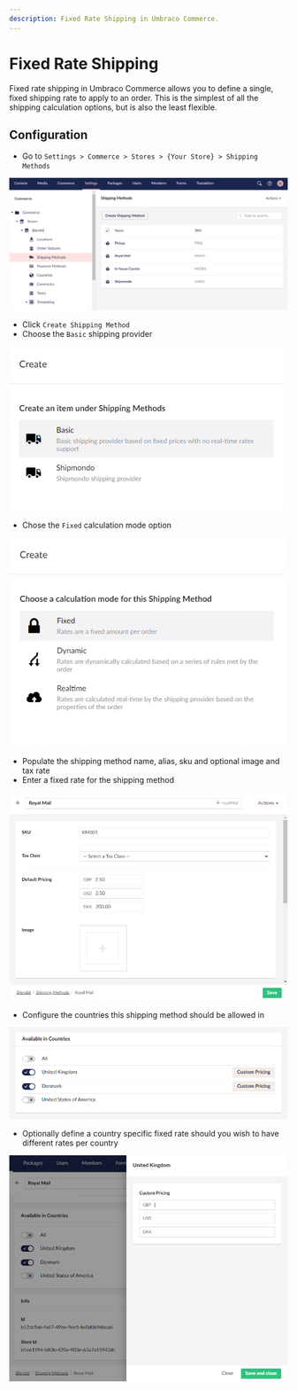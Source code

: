 ```yaml
---
description: Fixed Rate Shipping in Umbraco Commerce.
---
```


# Fixed Rate Shipping

Fixed rate shipping in Umbraco Commerce allows you to define a single, fixed shipping rate to apply to an order. This is the simplest of all the shipping calculation options, but is also the least flexible.

## Configuration

* Go to `Settings > Commerce > Stores > {Your Store} > Shipping Methods`

![Shipping Methods](../../media/shipping_methods.png)

* Click `Create Shipping Method`
* Choose the `Basic` shipping provider

![Choose Shipping Provider](../../media/create_shipping_method.png)

* Chose the `Fixed` calculation mode option

![Choose Shipping Calculation Mode](../../media/create_shipping_method2.png)

* Populate the shipping method name, alias, sku and optional image and tax rate
* Enter a fixed rate for the shipping method

![Shipping Method Details](../../media/fixed_rate_shipping_details.png)

* Configure the countries this shipping method should be allowed in

![Shipping Method Allowed Countries](../../media/fixed_rate_shipping_countries.png)

* Optionally define a country specific fixed rate should you wish to have different rates per country

![Shipping Method Country Specific Rates](../../media/fixed_rate_country_shipping_rates.png)